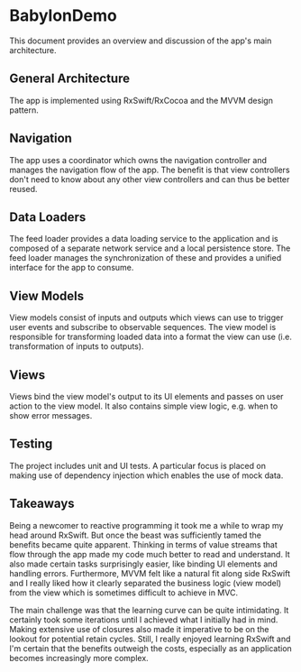 # BabylonDemo

This document provides an overview and discussion of the app's main architecture.

## General Architecture

The app is implemented using RxSwift/RxCocoa and the MVVM design pattern.

## Navigation

The app uses a coordinator which owns the navigation controller and manages the navigation flow of the app. The benefit is that view controllers don't need to know about any other view controllers and can thus be better reused.

## Data Loaders

The feed loader provides a data loading service to the application and is composed of a separate network service and a local persistence store. The feed loader manages the synchronization of these and provides a unified interface for the app to consume.

## View Models

View models consist of inputs and outputs which views can use to trigger user events and subscribe to observable sequences. The view model is responsible for transforming loaded data into a format the view can use (i.e. transformation of inputs to outputs).

## Views

Views bind the view model's output to its UI elements and passes on user action to the view model. It also contains simple view logic, e.g. when to show error messages.

## Testing

The project includes unit and UI tests. A particular focus is placed on making use of dependency injection which enables the use of mock data. 

## Takeaways

Being a newcomer to reactive programming it took me a while to wrap my head around RxSwift. But once the beast was sufficiently tamed the benefits became quite apparent. Thinking in terms of value streams that flow through the app made my code much better to read and understand. It also made certain tasks surprisingly easier, like binding UI elements and handling errors. Furthermore, MVVM felt like a natural fit along side RxSwift and I really liked how it clearly separated the business logic (view model) from the view which is sometimes difficult to achieve in MVC.

The main challenge was that the learning curve can be quite intimidating. It certainly took some iterations until I achieved what I initially had in mind. Making extensive use of closures also made it imperative to be on the lookout for potential retain cycles. Still, I really enjoyed learning RxSwift and I'm certain that the benefits outweigh the costs, especially as an application becomes increasingly more complex.
